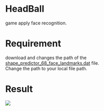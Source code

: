# HeadBall
game apply face recognition.
# Requirement
download and changes the path of the [shape_predictor_68_face_landmarks.dat](https://www.kaggle.com/datasets/sergiovirahonda/shape-predictor-68-face-landmarksdat) file.<br>
Change the path to your local file path.
# Result
![](https://github.com/jayllfpt/HeadBall/blob/main/gametest.gif)
